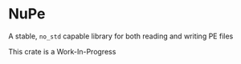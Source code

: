 # NuPe

A stable, `no_std` capable library for both reading and writing PE files

This crate is a Work-In-Progress
